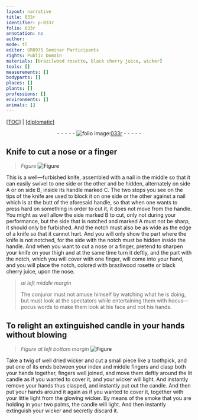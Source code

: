 ```yaml
---
layout: narrative
title: 033r
identifier: p-033r
folio: 033r
annotation: no
author:
mode: tl
editor: GR8975 Seminar Participants
rights: Public Domain
materials: [brazilwood rosette, black cherry juice, wicker]
tools: []
measurements: []
bodyparts: []
places: []
plants: []
professions: []
environments: []
animals: []
---
```


<p><a href="{{ site.baseurl }}/translation/" target="_blank">[TOC]</a> | <a href="{{ site.baseurl }}/texts/p-033r_tc/">[diplomatic]</a></p><div class="folio" align="center">- - - - - <a href="http://gallica.bnf.fr/ark:/12148/btv1b10500001g/f71.image" target="_blank"><img src="https://cu-mkp.github.io/2017-workshop-edition/assets/photo-icon.png" alt="folio image: " style="display:inline-block; margin-bottom:-3px;"/>033r</a> - - - - - </div>  
  

## Knife to cut a nose or a finger

 
> *Figure*
> <a href="https://drive.google.com/open?id=0B9-oNrvWdlO5RWlDQlc4cU5HN3M" target="_blank"><img src="https://cu-mkp.github.io/GR8975-edition/assets/photo-icon.png" alt="Figure" style="display:inline-block; margin-bottom:-3px;"/></a>
 
This is a well—furbished knife, assembled with a nail in the middle so that it can easily swivel to one side or the other and be hidden, alternately on side A or on side B, inside its handle marked C. The two stops you see on the tips of the knife are used to block it on one side or the other against a nail which is at the butt of the aforesaid handle, so that when one wants to press hard on something in order to cut it, it does not move from the handle. You might as well allow the side marked B to cut, only not during your performance, but the side that is notched and marked A must not be sharp, it should only be furbished. And the notch must also be as wide as the edge of a knife so that it cannot hurt. And you will only show the part where the knife is not notched, for the side with the notch must be hidden inside the handle. And when you want to cut a nose or a finger, pretend to sharpen your knife on your thigh and at the same time turn it deftly, and the part with the notch, which you will cover with one finger, will come into your hand, and you will place the notch, colored with <span class="m">brazilwood rosette</span> or <span class="m">black cherry juice</span>, upon the nose.
 
 
> *at left middle margin*
> 
> 
>   The conjuror must not amuse himself by watching what he is doing, but must look at the spectators while entertaining them with hocus—pocus words to make them look at his face and not his hands.
 
  

## To relight an extinguished candle in your hands without blowing

 
> *Figure*
> *at left bottom margin*
> <a href="https://drive.google.com/open?id=0B9-oNrvWdlO5SFNtME0xWURubzA" target="_blank"><img src="https://cu-mkp.github.io/GR8975-edition/assets/photo-icon.png" alt="Figure" style="display:inline-block; margin-bottom:-3px;"/></a>
 
Take a twig of well dried <span class="m">wicker</span> and cut a small piece like a toothpick, and put one of its ends between your index and middle fingers and clasp both your hands together, fingers well joined, and move them deftly around the lit candle as if you wanted to cover it, and your <span class="m">wicker</span> will light. And instantly remove your hands thus clasped, and instantly put out the candle. And then put your hands around it again as if you wanted to cover it, together with your little light from the glowing <span class="m">wicker</span>. By means of the smoke that you are holding in your two palms, the candle will light. And then instantly extinguish your <span class="m">wicker</span> and secretly discard it.
 

